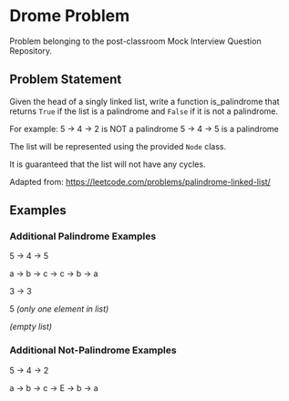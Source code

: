 # Drome Problem

Problem belonging to the post-classroom Mock Interview Question Repository.

## Problem Statement

Given the head of a singly linked list, write a function is_palindrome that returns `True` if the list is a palindrome and `False` if it is not a palindrome.

For example:
5 → 4 → 2 is NOT a palindrome
5 → 4 → 5 is a palindrome

The list will be represented using the provided `Node` class.

It is guaranteed that the list will not have any cycles.

Adapted from: https://leetcode.com/problems/palindrome-linked-list/

## Examples

### Additional Palindrome Examples

5 → 4 → 5

a → b → c → c → b → a

3 → 3

5 _(only one element in list)_

_(empty list)_

### Additional Not-Palindrome Examples

5 → 4 → 2

a → b → c → E → b → a
